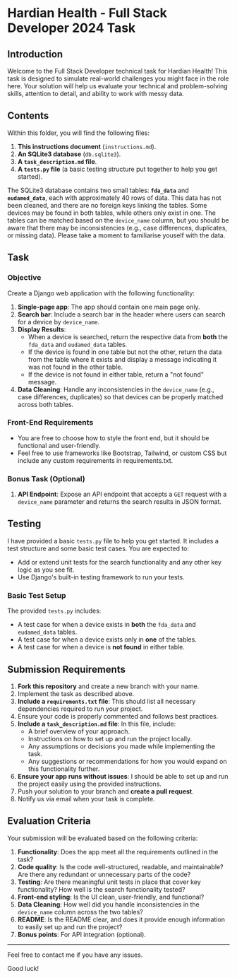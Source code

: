 # Hardian Health - Full Stack Developer 2024 Task

## Introduction

Welcome to the Full Stack Developer technical task for Hardian Health! This task is designed to simulate real-world challenges you might face in the role here. Your solution will help us evaluate your technical and problem-solving skills, attention to detail, and ability to work with messy data.

## Contents

Within this folder, you will find the following files:

1. **This instructions document** (`instructions.md`).
2. **An SQLite3 database** (`db.sqlite3`).
3. **A `task_description.md` file**.
4. **A `tests.py` file** (a basic testing structure put together to help you get started).

The SQLite3 database contains two small tables: **`fda_data`** and **`eudamed_data`**, each with approximately 40 rows of data. This data has not been cleaned, and there are no foreign keys linking the tables. Some devices may be found in both tables, while others only exist in one. The tables can be matched based on the `device_name` column, but you should be aware that there may be inconsistencies (e.g., case differences, duplicates, or missing data). Please take a moment to familiarise youself with the data. 

## Task

### Objective

Create a Django web application with the following functionality:

1. **Single-page app**: The app should contain one main page only.
2. **Search bar**: Include a search bar in the header where users can search for a device by `device_name`.
3. **Display Results**:
    - When a device is searched, return the respective data from **both** the `fda_data` and `eudamed_data` tables.
    - If the device is found in one table but not the other, return the data from the table where it exists and display a message indicating it was not found in the other table.
    - If the device is not found in either table, return a "not found" message.
4. **Data Cleaning**: Handle any inconsistencies in the `device_name` (e.g., case differences, duplicates) so that devices can be properly matched across both tables.

### Front-End Requirements

- You are free to choose how to style the front end, but it should be functional and user-friendly.
- Feel free to use frameworks like Bootstrap, Tailwind, or custom CSS but include any custom requirements in requirements.txt.

### Bonus Task (Optional)

1. **API Endpoint**: Expose an API endpoint that accepts a `GET` request with a `device_name` parameter and returns the search results in JSON format.

## Testing

I have provided a basic `tests.py` file to help you get started. It includes a test structure and some basic test cases. You are expected to:

- Add or extend unit tests for the search functionality and any other key logic as you see fit.
- Use Django's built-in testing framework to run your tests.

### Basic Test Setup

The provided `tests.py` includes:

- A test case for when a device exists in **both** the `fda_data` and `eudamed_data` tables.
- A test case for when a device exists only in **one** of the tables.
- A test case for when a device is **not found** in either table.

## Submission Requirements

1. **Fork this repository** and create a new branch with your name.
2. Implement the task as described above.
3. **Include a `requirements.txt` file**: This should list all necessary dependencies required to run your project.
4. Ensure your code is properly commented and follows best practices.
5. **Include a `task_description.md` file**: In this file, include:
   - A brief overview of your approach.
   - Instructions on how to set up and run the project locally.
   - Any assumptions or decisions you made while implementing the task.
   - Any suggestions or recommendations for how you would expand on this functionality further. 
6. **Ensure your app runs without issues**: I should be able to set up and run the project easily using the provided instructions.
7. Push your solution to your branch and **create a pull request**.
8. Notify us via email when your task is complete.

## Evaluation Criteria

Your submission will be evaluated based on the following criteria:

1. **Functionality**: Does the app meet all the requirements outlined in the task?
2. **Code quality**: Is the code well-structured, readable, and maintainable? Are there any redundant or unnecessary parts of the code?
3. **Testing**: Are there meaningful unit tests in place that cover key functionality? How well is the search functionality tested?
4. **Front-end styling**: Is the UI clean, user-friendly, and functional?
5. **Data Cleaning**: How well did you handle inconsistencies in the `device_name` column across the two tables?
6. **README**: Is the README clear, and does it provide enough information to easily set up and run the project?
7. **Bonus points**: For API integration (optional).

---

Feel free to contact me if you have any issues.

Good luck!
